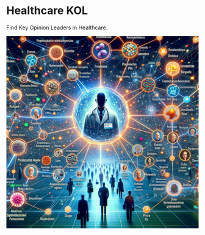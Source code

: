 # Healthcare KOL
Find Key Opinion Leaders in Healthcare.

![Image Key Opinion Leader](./images/healthcare_kol.jpg "Find the KOL")
